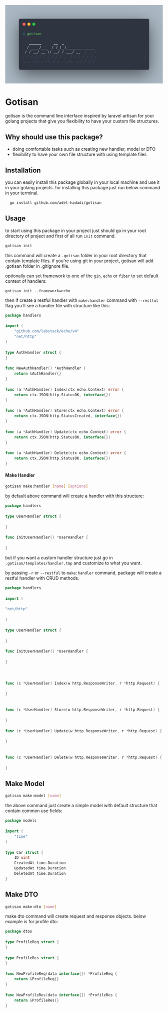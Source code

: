 ![gotisan](docs/gotisan-demo.png)

# Gotisan

gotisan is the command line interface inspired by laravel artisan for your golang projects that give you flexibility to have your custom file structures.


## Why should use this package?

- doing comfortable tasks such as creating new handler, model or DTO
- flexibility to have your own file structure with using template files

## Installation

you can easily install this package globally in your local machine and use it in your golang projects. for installing this package just run below command in your terminal.

```bash
  go install github.com/adel-hadadi/gotisan
```

## Usage
to start using this package in your project just should go in your root directory of project and first of all run `init` command.

``` bash
gotisan init 
```
this command will create a `.gotisan` folder in your root directory that contain template files. if you're using git in your project, gotisan will add .gotisan folder in .gitignore file.

optionally can set framework to one of the `gin`, `echo` or `fiber` to set default context of handlers:

```shell
gotisan init --framework=echo
```

then if create a restful handler with `make:handler` command with `--restful` flag you`ll see a handler file with structure like this:
```go
package handlers

import (
	"github.com/labstack/echo/v4"
	"net/http"
)

type AuthHandler struct {
}

func NewAuthHandler() *AuthHandler {
	return &AuthHandler{}
}

func (a *AuthHandler) Index(ctx echo.Context) error {
	return ctx.JSON(http.StatusOK, interface{})
}

func (a *AuthHandler) Store(ctx echo,Context) error {
	return ctx.JSON(http.StatusCreated, interface{})
}

func (a *AuthHandler) Update(ctx echo.Context) error {
	return ctx.JSON(http.StatusOK, interface{})
}

func (a *AuthHandler) Delete(ctx echo.Context) error {
	return ctx.JSON(http.StatusOK, interface{})
}
```

#### Make Handler
``` bash
gotisan make:handler [name] [options]
```

by default above command will create a handler with this structure:
``` go
package handlers

type UserHandler struct {

}

func InitUserHandler() *UserHandler {

}
``` 
but if you want a custom handler structure just go in `.gotisan/templates/handler.tmp` and customize to what you want.

by passing `-r` or `--restful` to `make:handler` command, package will create a restful handler with CRUD methods.

``` go
package handlers

import (

"net/http"

)

type UserHandler struct {

}

func InitUserHandler() *UserHandler {

}



func (c *UserHandler) Index(w http.ResponseWriter, r *http.Request) {

}


func (c *UserHandler) Store(w http.ResponseWriter, r *http.Request) {

}

func (c *UserHandler) Update(w http.ResponseWriter, r *http.Request) {

}


func (c *UserHandler) Delete(w http.ResponseWriter, r *http.Request) {

}

```

## Make Model
``` bash
gotisan make:model [name]
```
the above command just create a simple model with default structure that contain common use fields:

``` go
package models

import (
    "time"
)

type Car struct {
    ID uint
    CreatedAt time.Duration
    UpdatedAt time.Duration
    DeletedAt time.Duration
}
```

## Make DTO

``` bash 
gotisan make:dto [name]
```
make dto command will create request and response objects. below example is for profile dto:
```go
package dtos

type ProfileReq struct {
}

type ProfileRes struct {
}

func NewProfileReq(data interface{}) *ProfileReq {
	return &ProfileReq{}
}

func NewProfileRes(data interface{}) *ProfileRes {
	return &ProfileRes{}
}
```